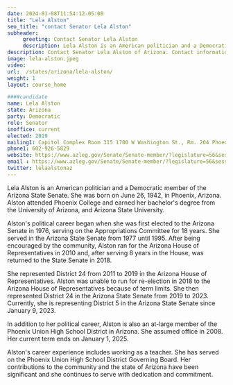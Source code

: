 ```yaml
---
date: 2024-01-08T11:54:12-05:00
title: "Lela Alston"
seo_title: "contact Senator Lela Alston"
subheader:
     greeting: Contact Senator Lela Alston
     description: Lela Alston is an American politician and a Democratic member of the Arizona State Senate. She was born on June 26, 1942, in Phoenix, Arizona. Currently, she is representing District 5 in the Arizona State Senate since January 9, 2023.
description: Contact Senator Lela Alston of Arizona. Contact information for Lela Alston includes email address, phone number, and mailing address.
image: lela-alston.jpeg
video:
url:  /states/arizona/lela-alston/
weight: 1
layout: course_home

####candidate
name: Lela Alston
state: Arizona
party: Democratic
role: Senator
inoffice: current
elected: 2019
mailing1: Capitol Complex Room 315 1700 W Washington St., Rm. 204 Phoenix, AZ 85007-2890
phone1: 602-926-5829
website: https://www.azleg.gov/Senate/Senate-member/?legislature=56&session=128&legislator=2116/
email : https://www.azleg.gov/Senate/Senate-member/?legislature=56&session=128&legislator=2116/
twitter: lelaalstonaz
---
```


Lela Alston is an American politician and a Democratic member of the Arizona State Senate. She was born on June 26, 1942, in Phoenix, Arizona. Alston attended Phoenix College and earned her bachelor's degree from the University of Arizona, and Arizona State University.

Alston's political career began when she was first elected to the Arizona Senate in 1976, serving on the Appropriations Committee for 18 years. She served in the Arizona State Senate from 1977 until 1995. After being encouraged by the community, Alston ran for the Arizona House of Representatives in 2010 and, after serving 8 years in the House, was returned to the State Senate in 2018.

She represented District 24 from 2011 to 2019 in the Arizona House of Representatives. Alston was unable to run for re-election in 2018 to the Arizona House of Representatives because of term limits. She then represented District 24 in the Arizona State Senate from 2019 to 2023. Currently, she is representing District 5 in the Arizona State Senate since January 9, 2023.

In addition to her political career, Alston is also an at-large member of the Phoenix Union High School District in Arizona. She assumed office in 2008. Her current term ends on January 1, 2025.

Alston's career experience includes working as a teacher. She has served on the Phoenix Union High School District Governing Board. Her contributions to the community and the state of Arizona have been significant and she continues to serve with dedication and commitment.
